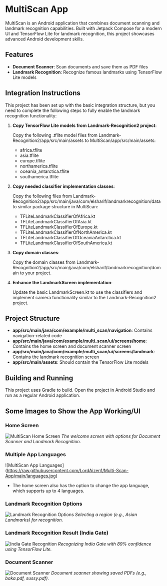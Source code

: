 # MultiScan App

MultiScan is an Android application that combines document scanning and landmark recognition capabilities. Built with Jetpack Compose for a modern UI and TensorFlow Lite for landmark recognition, this project showcases advanced Android development skills.

## Features

- **Document Scanner**: Scan documents and save them as PDF files
- **Landmark Recognition**: Recognize famous landmarks using TensorFlow Lite models

## Integration Instructions

This project has been set up with the basic integration structure, but you need to complete the following steps to fully enable the landmark recognition functionality:

1. **Copy TensorFlow Lite models from Landmark-Recognition2 project**:
   
   Copy the following .tflite model files from Landmark-Recognition2/app/src/main/assets to MultiScan/app/src/main/assets:
   
   - africa.tflite
   - asia.tflite
   - europe.tflite
   - northamerica.tflite
   - oceania_antarctica.tflite
   - southamerica.tflite

2. **Copy needed classifier implementation classes**:

   Copy the following files from Landmark-Recognition2/app/src/main/java/com/elsharif/landmarkrecognition/data to similar package structure in MultiScan:
   
   - TFLiteLandmarkClassifierOfAfrica.kt
   - TFLiteLandmarkClassifierOfAsia.kt
   - TFLiteLandmarkClassifierOfEurope.kt
   - TFLiteLandmarkClassifierOfNorthAmerica.kt
   - TFLiteLandmarkClassifierOfOceaniaAntarctica.kt
   - TFLiteLandmarkClassifierOfSouthAmerica.kt

3. **Copy domain classes**:
   
   Copy the domain classes from Landmark-Recognition2/app/src/main/java/com/elsharif/landmarkrecognition/domain to your project.

4. **Enhance the LandmarkScreen implementation**:

   Update the basic LandmarkScreen.kt to use the classifiers and implement camera functionality similar to the Landmark-Recognition2 project.

## Project Structure

- **app/src/main/java/com/example/multi_scan/navigation**: Contains navigation-related code
- **app/src/main/java/com/example/multi_scan/ui/screens/home**: Contains the home screen and document scanner screen
- **app/src/main/java/com/example/multi_scan/ui/screens/landmark**: Contains the landmark recognition screen
- **app/src/main/assets**: Should contain the TensorFlow Lite models

## Building and Running

This project uses Gradle to build. Open the project in Android Studio and run as a regular Android application.

## Some Images to Show the App Working/UI

### Home Screen
![MultiScan Home Screen](https://raw.githubusercontent.com/LordAizen1/Multi-Scan-App/main/home-screen.jpg)
*The welcome screen with options for Document Scanner and Landmark Recognition.*

### Multiple App Languages
![MultiScan App Languages] (https://raw.githubusercontent.com/LordAizen1/Multi-Scan-App/main/languages.jpg)
* The home screen also has the option to change the app language, which supports up to 4 languages. 

### Landmark Recognition Options
![Landmark Recognition Options](https://raw.githubusercontent.com/LordAizen1/Multi-Scan-App/main/landmark-options.jpg)
*Selecting a region (e.g., Asian Landmarks) for recognition.*

### Landmark Recognition Result (India Gate)
![India Gate Recognition](https://raw.githubusercontent.com/LordAizen1/Multi-Scan-App/main/landmark-result.jpg)
*Recognizing India Gate with 89% confidence using TensorFlow Lite.*

### Document Scanner
![Document Scanner](https://raw.githubusercontent.com/LordAizen1/Multi-Scan-App/main/document-scanner.jpg)
*Document scanner showing saved PDFs (e.g., baka.pdf, sussy.pdf).*

